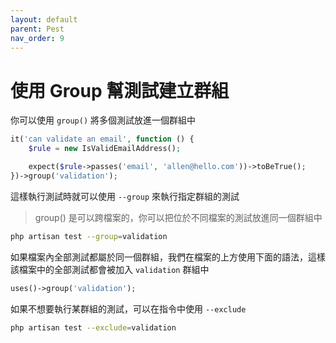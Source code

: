 ```yaml
---
layout: default
parent: Pest
nav_order: 9
---
```


# 使用 Group 幫測試建立群組

你可以使用 `group()` 將多個測試放進一個群組中

```php
it('can validate an email', function () {
    $rule = new IsValidEmailAddress();

    expect($rule->passes('email', 'allen@hello.com'))->toBeTrue();
})->group('validation');
```

這樣執行測試時就可以使用 `--group` 來執行指定群組的測試

> group() 是可以跨檔案的，你可以把位於不同檔案的測試放進同一個群組中

```bash
php artisan test --group=validation
```

如果檔案內全部測試都屬於同一個群組，我們在檔案的上方使用下面的語法，這樣該檔案中的全部測試都會被加入 `validation` 群組中

```php
uses()->group('validation');
```

如果不想要執行某群組的測試，可以在指令中使用 `--exclude`

```bash
php artisan test --exclude=validation
```
